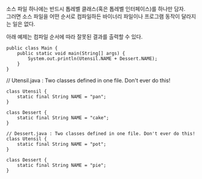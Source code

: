 소스 파일 하나에는 반드시 톱레벨 클래스(혹은 톱레벨 인터페이스)를 하나만 담자.  
그러면 소스 파일을 어떤 순서로 컴파일하든 바이너리 파일이나 프로그램 동작이 달라지는 일은 없다.


아래 예제는 컴파일 순서에 따라 잘못된 결과를 출력할 수 있다.
```
public class Main {
    public static void main(String[] args) {
        System.out.println(Utensil.NAME + Dessert.NAME);
    }
}
```

// Utensil.java : Two classes defined in one file. Don't ever do this!
```
class Utensil {
    static final String NAME = "pan";
}

class Dessert {
    static final String NAME = "cake";
}
```

```
// Dessert.java : Two classes defined in one file. Don't ever do this!
class Utensil {
    static final String NAME = "pot";
}

class Dessert {
    static final String NAME = "pie";
}
```
